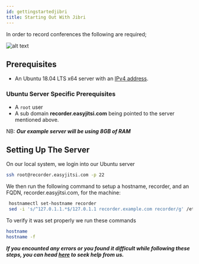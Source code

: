```yaml
---
id: gettingstartedjibri
title: Starting Out With Jibri
---
```


In order to record conferences the following are required;

![alt text](https://i.giphy.com/media/4TrOp8epqCvKxjqMD3/giphy.webp "Recording is Easy")

## Prerequisites

- An Ubuntu 18.04 LTS x64 server with an [IPv4 address](https://en.wikipedia.org/wiki/IPv4).

### Ubuntu Server Specific Prerequisites

- A `root` user
- A sub domain **recorder.easyjitsi.com** being pointed to the server mentioned above.

NB: **_Our example server will be using 8GB of RAM_**

## Setting Up The Server

On our local system, we login into our Ubuntu server

```bash
ssh root@recorder.easyjitsi.com -p 22
```

We then run the following command to setup a hostname, recorder, and an FQDN, recorder.easyjitsi.com, for the machine:

```bash
 hostnamectl set-hostname recorder
 sed -i 's/^127.0.1.1.*$/127.0.1.1 recorder.example.com recorder/g' /etc/hosts
```

To verify it was set properly we run these commands

```bash
hostname
hostname -f
```

**_If you encounted any errors or you found it difficult while following these steps, you can head [here](https://docs.easyjitsi.com/docs/help) to seek help from us._**

